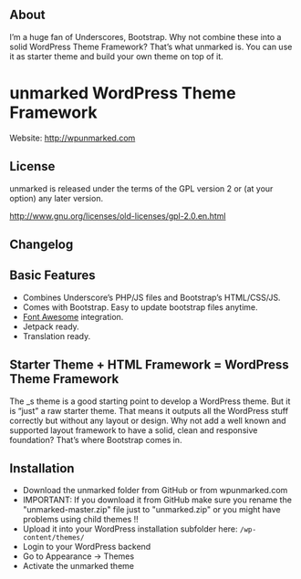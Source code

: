 ## About

I’m a huge fan of Underscores, Bootstrap. Why not combine these into a solid WordPress Theme Framework?
That’s what unmarked is. 
You can use it as starter theme and build your own theme on top of it.

# unmarked WordPress Theme Framework

Website: http://wpunmarked.com

## License
unmarked is released under the terms of the GPL version 2 or (at your option) any later version.

http://www.gnu.org/licenses/old-licenses/gpl-2.0.en.html

## Changelog


## Basic Features

- Combines Underscore’s PHP/JS files and Bootstrap’s HTML/CSS/JS.
- Comes with Bootstrap. Easy to update bootstrap files anytime.
- [Font Awesome](http://fortawesome.github.io/Font-Awesome/) integration.
- Jetpack ready.
- Translation ready.

## Starter Theme + HTML Framework = WordPress Theme Framework

The _s theme is a good starting point to develop a WordPress theme. But it is “just” a raw starter theme. That means it outputs all the WordPress stuff correctly but without any layout or design.
Why not add a well known and supported layout framework to have a solid, clean and responsive foundation? That’s where Bootstrap comes in.

## Installation

- Download the unmarked folder from GitHub or from wpunmarked.com
- IMPORTANT: If you download it from GitHub make sure you rename the "unmarked-master.zip" file just to "unmarked.zip" or you might have problems using child themes !!
- Upload it into your WordPress installation subfolder here: `/wp-content/themes/`
- Login to your WordPress backend
- Go to Appearance → Themes
- Activate the unmarked theme